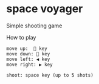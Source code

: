 # space voyager

Simple shooting game


How to play

    move up:  🔼 key
    move down: 🔽 key
    move left: ◀️ key
    move right: ▶️ key
    
    shoot: space key (up to 5 shots)
